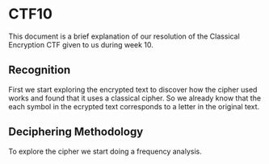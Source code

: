 # CTF10

This document is a brief explanation of our resolution of the Classical Encryption CTF given to us during week 10.

## Recognition

First we start exploring the encrypted text to discover how the cipher used works and found that it uses a classical cipher. So we already know that the each symbol in the ecrypted text corresponds to a letter in the original text.

## Deciphering Methodology

To explore the cipher we start doing a frequency analysis.